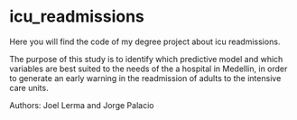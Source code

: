 # icu_readmissions
Here you will find the code of my degree project about icu readmissions.

The purpose of this study is to identify which predictive model and which variables are best suited to the needs of the a hospital in Medellin, in order to generate an early warning in the readmission of adults to the intensive care units.

Authors: Joel Lerma and Jorge Palacio
